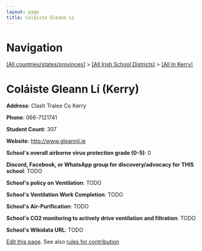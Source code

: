 ```yaml
---
layout: page
title: Coláiste Gleann Lí
---
```

# Navigation

[[All countries/states/provinces]](../../..) > [[All Irish School Districts]](../..) > [[All In Kerry]](..)

# Coláiste Gleann Lí (Kerry)

**Address**: Clash Tralee Co Kerry

**Phone**: 066-7121741

**Student Count**: 307

**Website**: <http://www.gleannli.ie>

**School's overall airborne virus protection grade (0-5)**: 0

**Discord, Facebook, or WhatsApp group for discovery/advocacy for THIS school**: TODO

**School's policy on Ventilation**: TODO

**School's Ventilation Work Completion**: TODO

**School's Air-Purification**: TODO

**School's CO2 monitoring to actively drive ventilation and filtration**: TODO

**School's Wikidata URL**: TODO


[Edit this page](https://github.com/ventilate-schools/Ireland/edit/main/./Kerry/Coláiste_Gleann_Lí.md). See also [rules for contribution](../../../contribution-rules/)